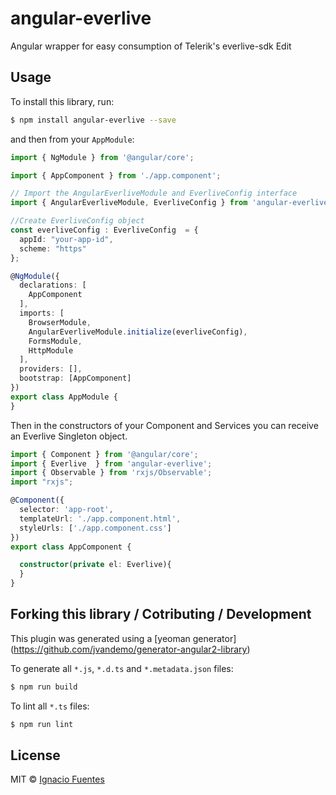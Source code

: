 # angular-everlive

Angular wrapper for easy consumption of Telerik's everlive-sdk Edit


## Usage

To install this library, run:

```bash
$ npm install angular-everlive --save
```

and then from your `AppModule`:

```typescript
import { NgModule } from '@angular/core';

import { AppComponent } from './app.component';

// Import the AngularEverliveModule and EverliveConfig interface
import { AngularEverliveModule, EverliveConfig } from 'angular-everlive';

//Create EverliveConfig object
const everliveConfig : EverliveConfig  = {
  appId: "your-app-id",
  scheme: "https"
};

@NgModule({
  declarations: [
    AppComponent
  ],
  imports: [
    BrowserModule,
    AngularEverliveModule.initialize(everliveConfig),
    FormsModule,
    HttpModule
  ],
  providers: [],
  bootstrap: [AppComponent]
})
export class AppModule {
}
```

Then in the constructors of your Component and Services you can receive an Everlive Singleton object.

```typescript
import { Component } from '@angular/core';
import { Everlive  } from 'angular-everlive';
import { Observable } from 'rxjs/Observable';
import "rxjs";

@Component({
  selector: 'app-root',
  templateUrl: './app.component.html',
  styleUrls: ['./app.component.css']
})
export class AppComponent {

  constructor(private el: Everlive){
  }
}
```

## Forking this library / Cotributing / Development

This plugin was generated using a [yeoman generator] (https://github.com/jvandemo/generator-angular2-library)

To generate all `*.js`, `*.d.ts` and `*.metadata.json` files:

```bash
$ npm run build
```

To lint all `*.ts` files:

```bash
$ npm run lint
```

## License

MIT © [Ignacio Fuentes](mailto:ignaciofuentes@outlook.com)
